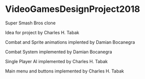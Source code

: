 # VideoGamesDesignProject2018
Super Smash Bros clone

Idea for project by Charles H. Tabak

Combat and Sprite animations implented by Damian Bocanegra

Combat System implemented by Damian Bocanegra

Single Player AI implemented by Charles H. Tabak

Main menu and buttons implemented by Charles H. Tabak

